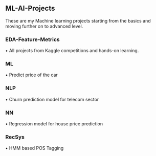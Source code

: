﻿## ML-AI-Projects

These are my Machine learning projects starting from the basics and moving further on to advanced level.

### EDA-Feature-Metrics

• All projects from Kaggle competitions and hands-on learning. 

### ML

• Predict price of the car

### NLP

• Churn prediction model for telecom sector

### NN

• Regression model for house price prediction

### RecSys

• HMM based POS Tagging
